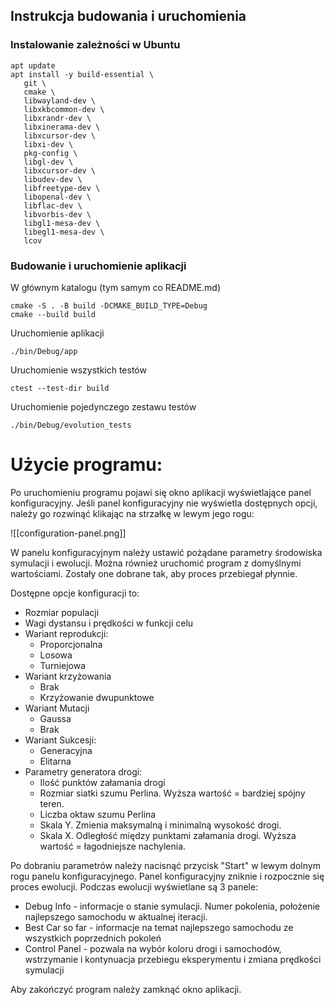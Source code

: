 ## Instrukcja budowania i uruchomienia

### Instalowanie zależności w Ubuntu
```shell
apt update
apt install -y build-essential \
   git \
   cmake \
   libwayland-dev \
   libxkbcommon-dev \
   libxrandr-dev \
   libxinerama-dev \
   libxcursor-dev \
   libxi-dev \
   pkg-config \
   libgl-dev \
   libxcursor-dev \
   libudev-dev \
   libfreetype-dev \
   libopenal-dev \
   libflac-dev \
   libvorbis-dev \
   libgl1-mesa-dev \
   libegl1-mesa-dev \
   lcov
```

### Budowanie i uruchomienie aplikacji
W głównym katalogu (tym samym co README.md)

```shell
cmake -S . -B build -DCMAKE_BUILD_TYPE=Debug
cmake --build build
```

Uruchomienie aplikacji

```shell
./bin/Debug/app
```

Uruchomienie wszystkich testów

```shell
ctest --test-dir build
```

Uruchomienie pojedynczego zestawu testów

```shell
./bin/Debug/evolution_tests
```


# Użycie programu:
Po uruchomieniu programu pojawi się okno aplikacji wyświetlające panel konfiguracyjny. Jeśli panel konfiguracyjny nie wyświetla dostępnych opcji, należy go rozwinąć klikając na strzałkę w lewym jego rogu:

![[configuration-panel.png]]

W panelu konfiguracyjnym należy ustawić pożądane parametry środowiska symulacji i ewolucji. Można również uruchomić program z domyślnymi wartościami. Zostały one dobrane tak, aby proces przebiegał płynnie. 

Dostępne opcje konfiguracji to:
- Rozmiar populacji
- Wagi dystansu i prędkości w funkcji celu
- Wariant reprodukcji:
	- Proporcjonalna
	- Losowa
	- Turniejowa
- Wariant krzyżowania
	- Brak
	- Krzyżowanie dwupunktowe
- Wariant Mutacji
	- Gaussa
	- Brak
- Wariant Sukcesji:
	- Generacyjna
	- Elitarna
- Parametry generatora drogi:
	- Ilość punktów załamania drogi
	- Rozmiar siatki szumu Perlina. Wyższa wartość = bardziej spójny teren.
	- Liczba oktaw szumu Perlina
	- Skala Y. Zmienia maksymalną i minimalną wysokość drogi.
	- Skala X. Odległość między punktami załamania drogi. Wyższa wartość = łagodniejsze nachylenia.


Po dobraniu parametrów należy nacisnąć przycisk "Start" w lewym dolnym rogu panelu konfiguracyjnego. Panel konfiguracyjny zniknie i rozpocznie się proces ewolucji.
Podczas ewolucji wyświetlane są 3 panele:
- Debug Info - informacje o stanie symulacji. Numer pokolenia, położenie najlepszego samochodu w aktualnej iteracji.
- Best Car so far - informacje na temat najlepszego samochodu ze wszystkich poprzednich pokoleń
- Control Panel - pozwala na wybór koloru drogi i samochodów, wstrzymanie i kontynuacja przebiegu eksperymentu i zmiana prędkości symulacji


Aby zakończyć program należy zamknąć okno aplikacji.
